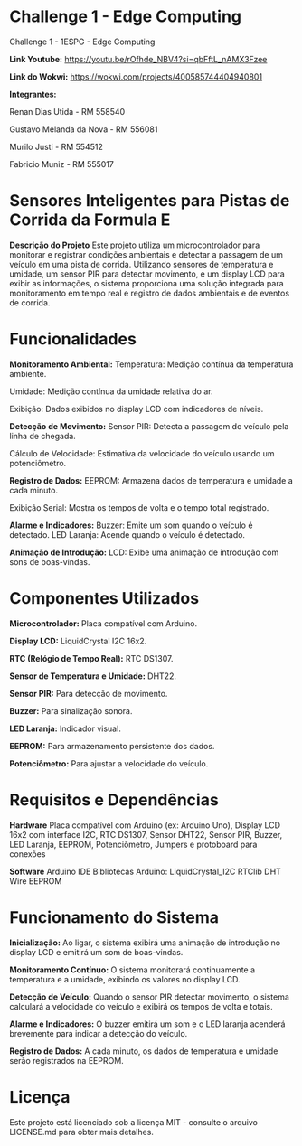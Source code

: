 # Challenge 1 - Edge Computing
Challenge 1 - 1ESPG - Edge Computing


**Link Youtube:** https://youtu.be/rOfhde_NBV4?si=qbFftL_nAMX3Fzee


**Link do Wokwi:** https://wokwi.com/projects/400585744404940801

**Integrantes:**

Renan Dias Utida - RM 558540

Gustavo Melanda da Nova - RM 556081

Murilo Justi - RM 554512

Fabricio Muniz - RM 555017

# Sensores Inteligentes para Pistas de Corrida da Formula E

**Descrição do Projeto**
Este projeto utiliza um microcontrolador para monitorar e registrar condições ambientais e detectar a passagem de um veículo em uma pista de corrida. Utilizando sensores de temperatura e umidade, um sensor PIR para detectar movimento, e um display LCD para exibir as informações, o sistema proporciona uma solução integrada para monitoramento em tempo real e registro de dados ambientais e de eventos de corrida.


# Funcionalidades
**Monitoramento Ambiental:**
Temperatura: Medição contínua da temperatura ambiente.

Umidade: Medição contínua da umidade relativa do ar.

Exibição: Dados exibidos no display LCD com indicadores de níveis.


**Detecção de Movimento:**
Sensor PIR: Detecta a passagem do veículo pela linha de chegada.

Cálculo de Velocidade: Estimativa da velocidade do veículo usando um potenciômetro.


**Registro de Dados:**
EEPROM: Armazena dados de temperatura e umidade a cada minuto.

Exibição Serial: Mostra os tempos de volta e o tempo total registrado.


**Alarme e Indicadores:**
Buzzer: Emite um som quando o veículo é detectado.
LED Laranja: Acende quando o veículo é detectado.

**Animação de Introdução:**
LCD: Exibe uma animação de introdução com sons de boas-vindas.


# Componentes Utilizados
**Microcontrolador:** Placa compatível com Arduino.

**Display LCD:** LiquidCrystal I2C 16x2.

**RTC (Relógio de Tempo Real):** RTC DS1307.

**Sensor de Temperatura e Umidade:** DHT22.

**Sensor PIR:** Para detecção de movimento.

**Buzzer:** Para sinalização sonora.

**LED Laranja:** Indicador visual.

**EEPROM:** Para armazenamento persistente dos dados.

**Potenciômetro:** Para ajustar a velocidade do veículo.



# Requisitos e Dependências
**Hardware**
Placa compatível com Arduino (ex: Arduino Uno),
Display LCD 16x2 com interface I2C,
RTC DS1307,
Sensor DHT22,
Sensor PIR,
Buzzer,
LED Laranja,
EEPROM,
Potenciômetro,
Jumpers e protoboard para conexões


**Software**
Arduino IDE
Bibliotecas Arduino:
  LiquidCrystal_I2C
  RTClib
  DHT
  Wire
  EEPROM


# Funcionamento do Sistema
**Inicialização:** Ao ligar, o sistema exibirá uma animação de introdução no display LCD e emitirá um som de boas-vindas.

**Monitoramento Contínuo:** O sistema monitorará continuamente a temperatura e a umidade, exibindo os valores no display LCD.

**Detecção de Veículo:** Quando o sensor PIR detectar movimento, o sistema calculará a velocidade do veículo e exibirá os tempos de volta e totais.

**Alarme e Indicadores:** O buzzer emitirá um som e o LED laranja acenderá brevemente para indicar a detecção do veículo.

**Registro de Dados:** A cada minuto, os dados de temperatura e umidade serão registrados na EEPROM.


# Licença
Este projeto está licenciado sob a licença MIT - consulte o arquivo LICENSE.md para obter mais detalhes.
